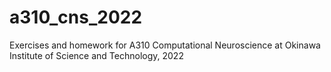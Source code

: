 # a310_cns_2022
Exercises and homework for A310 Computational Neuroscience at Okinawa Institute of Science and Technology, 2022
